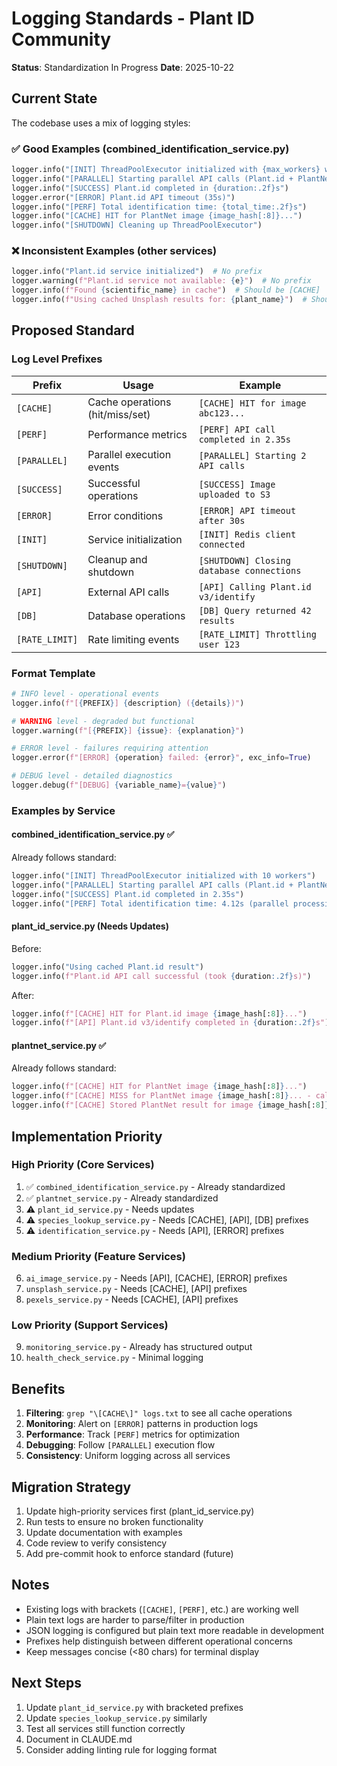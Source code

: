 # Logging Standards - Plant ID Community

**Status**: Standardization In Progress
**Date**: 2025-10-22

## Current State

The codebase uses a mix of logging styles:

### ✅ Good Examples (combined_identification_service.py)
```python
logger.info("[INIT] ThreadPoolExecutor initialized with {max_workers} workers")
logger.info("[PARALLEL] Starting parallel API calls (Plant.id + PlantNet)")
logger.info("[SUCCESS] Plant.id completed in {duration:.2f}s")
logger.error("[ERROR] Plant.id API timeout (35s)")
logger.info("[PERF] Total identification time: {total_time:.2f}s")
logger.info("[CACHE] HIT for PlantNet image {image_hash[:8]}...")
logger.info("[SHUTDOWN] Cleaning up ThreadPoolExecutor")
```

### ❌ Inconsistent Examples (other services)
```python
logger.info("Plant.id service initialized")  # No prefix
logger.warning(f"Plant.id service not available: {e}")  # No prefix
logger.info(f"Found {scientific_name} in cache")  # Should be [CACHE]
logger.info(f"Using cached Unsplash results for: {plant_name}")  # Should be [CACHE]
```

## Proposed Standard

### Log Level Prefixes

| Prefix | Usage | Example |
|--------|-------|---------|
| `[CACHE]` | Cache operations (hit/miss/set) | `[CACHE] HIT for image abc123...` |
| `[PERF]` | Performance metrics | `[PERF] API call completed in 2.35s` |
| `[PARALLEL]` | Parallel execution events | `[PARALLEL] Starting 2 API calls` |
| `[SUCCESS]` | Successful operations | `[SUCCESS] Image uploaded to S3` |
| `[ERROR]` | Error conditions | `[ERROR] API timeout after 30s` |
| `[INIT]` | Service initialization | `[INIT] Redis client connected` |
| `[SHUTDOWN]` | Cleanup and shutdown | `[SHUTDOWN] Closing database connections` |
| `[API]` | External API calls | `[API] Calling Plant.id v3/identify` |
| `[DB]` | Database operations | `[DB] Query returned 42 results` |
| `[RATE_LIMIT]` | Rate limiting events | `[RATE_LIMIT] Throttling user 123` |

### Format Template

```python
# INFO level - operational events
logger.info(f"[{PREFIX}] {description} ({details})")

# WARNING level - degraded but functional
logger.warning(f"[{PREFIX}] {issue}: {explanation}")

# ERROR level - failures requiring attention
logger.error(f"[ERROR] {operation} failed: {error}", exc_info=True)

# DEBUG level - detailed diagnostics
logger.debug(f"[DEBUG] {variable_name}={value}")
```

### Examples by Service

#### combined_identification_service.py ✅
Already follows standard:
```python
logger.info("[INIT] ThreadPoolExecutor initialized with 10 workers")
logger.info("[PARALLEL] Starting parallel API calls (Plant.id + PlantNet)")
logger.info("[SUCCESS] Plant.id completed in 2.35s")
logger.info("[PERF] Total identification time: 4.12s (parallel processing)")
```

#### plant_id_service.py (Needs Updates)
Before:
```python
logger.info("Using cached Plant.id result")
logger.info(f"Plant.id API call successful (took {duration:.2f}s)")
```

After:
```python
logger.info(f"[CACHE] HIT for Plant.id image {image_hash[:8]}...")
logger.info(f"[API] Plant.id v3/identify completed in {duration:.2f}s")
```

#### plantnet_service.py ✅
Already follows standard:
```python
logger.info(f"[CACHE] HIT for PlantNet image {image_hash[:8]}...")
logger.info(f"[CACHE] MISS for PlantNet image {image_hash[:8]}... - calling API")
logger.info(f"[CACHE] Stored PlantNet result for image {image_hash[:8]}...")
```

## Implementation Priority

### High Priority (Core Services)
1. ✅ `combined_identification_service.py` - Already standardized
2. ✅ `plantnet_service.py` - Already standardized
3. ⚠️ `plant_id_service.py` - Needs updates
4. ⚠️ `species_lookup_service.py` - Needs [CACHE], [API], [DB] prefixes
5. ⚠️ `identification_service.py` - Needs [API], [ERROR] prefixes

### Medium Priority (Feature Services)
6. `ai_image_service.py` - Needs [API], [CACHE], [ERROR] prefixes
7. `unsplash_service.py` - Needs [CACHE], [API] prefixes
8. `pexels_service.py` - Needs [CACHE], [API] prefixes

### Low Priority (Support Services)
9. `monitoring_service.py` - Already has structured output
10. `health_check_service.py` - Minimal logging

## Benefits

1. **Filtering**: `grep "\[CACHE\]" logs.txt` to see all cache operations
2. **Monitoring**: Alert on `[ERROR]` patterns in production logs
3. **Performance**: Track `[PERF]` metrics for optimization
4. **Debugging**: Follow `[PARALLEL]` execution flow
5. **Consistency**: Uniform logging across all services

## Migration Strategy

1. Update high-priority services first (plant_id_service.py)
2. Run tests to ensure no broken functionality
3. Update documentation with examples
4. Code review to verify consistency
5. Add pre-commit hook to enforce standard (future)

## Notes

- Existing logs with brackets (`[CACHE]`, `[PERF]`, etc.) are working well
- Plain text logs are harder to parse/filter in production
- JSON logging is configured but plain text more readable in development
- Prefixes help distinguish between different operational concerns
- Keep messages concise (<80 chars) for terminal display

## Next Steps

1. Update `plant_id_service.py` with bracketed prefixes
2. Update `species_lookup_service.py` similarly
3. Test all services still function correctly
4. Document in CLAUDE.md
5. Consider adding linting rule for logging format
